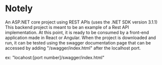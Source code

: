# Notely
An ASP.NET core project using REST APIs
(uses the .NET SDK version 3.1.1)
This backend project is meant to be an example of a Rest API implementation. At this point, it is ready to be consumed by a front-end
application made in React or Angular. When the project is downloaded and run, it can be tested using the swagger documentation page 
that can be accessed by adding "/swagger/index.html" after the localhost port.

ex: "locahost:[port number]/swagger/index.html"
